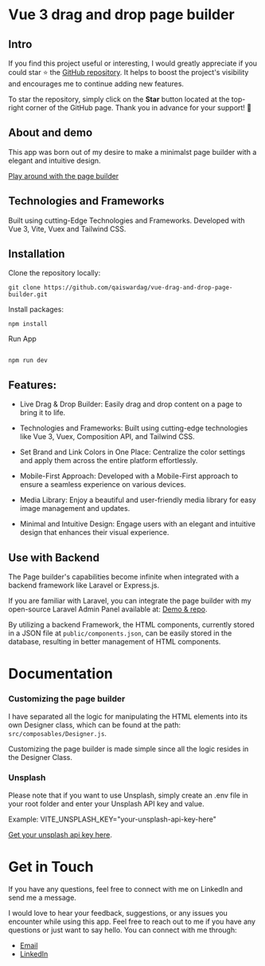 # Vue 3 drag and drop page builder

## Intro

If you find this project useful or interesting, I would greatly appreciate if you could star ⭐ the [GitHub repository](https://github.com/qaiswardag/vue-drag-and-drop-page-builder). It helps to boost the project's visibility and encourages me to continue adding new features.

To star the repository, simply click on the **Star** button located at the top-right corner of the GitHub page. Thank you in advance for your support! 🙌

## About and demo

This app was born out of my desire to make a minimalst page builder with a elegant and intuitive design.

[Play around with the page builder](https://www.designer.myissue.io)

## Technologies and Frameworks

Built using cutting-Edge Technologies and Frameworks.
Developed with Vue 3, Vite, Vuex and Tailwind CSS.

## Installation

Clone the repository locally:

```
git clone https://github.com/qaiswardag/vue-drag-and-drop-page-builder.git

```

Install packages:

```
npm install

```

Run App

```

npm run dev
```

## Features:

- Live Drag & Drop Builder: Easily drag and drop content on a page to bring it to life.

- Technologies and Frameworks: Built using cutting-edge technologies like Vue 3, Vuex, Composition API, and Tailwind CSS.

- Set Brand and Link Colors in One Place: Centralize the color settings and apply them across the entire platform effortlessly.

- Mobile-First Approach: Developed with a Mobile-First approach to ensure a seamless experience on various devices.

- Media Library: Enjoy a beautiful and user-friendly media library for easy image management and updates.

- Minimal and Intuitive Design: Engage users with an elegant and intuitive design that enhances their visual experience.

## Use with Backend

The Page builder's capabilities become infinite when integrated with a backend framework like Laravel or Express.js.

If you are familiar with Laravel, you can integrate the page builder with my open-source Laravel Admin Panel available at:
[Demo & repo](https://github.com/qaiswardag/myissue-admin).

By utilizing a backend Framework, the HTML components, currently stored in a JSON file at `public/components.json`, can be easily stored in the database, resulting in better management of HTML components.

# Documentation

### Customizing the page builder

I have separated all the logic for manipulating the HTML elements into its own Designer class, which can be found at the path: `src/composables/Designer.js`.

Customizing the page builder is made simple since all the logic resides in the Designer Class.

### Unsplash

Please note that if you want to use Unsplash, simply create an .env file in your root folder and enter your Unsplash API key and value.

Example: VITE_UNSPLASH_KEY="your-unsplash-api-key-here"

[Get your unsplash api key here](https://unsplash.com/developers).

# Get in Touch

If you have any questions, feel free to connect with me on LinkedIn and send me a message.

I would love to hear your feedback, suggestions, or any issues you encounter while using this app. Feel free to reach out to me if you have any questions or just want to say hello. You can connect with me through:

- [Email](mailto:qais.wardag@outlook.com)
- [LinkedIn](https://www.linkedin.com/in/qaiswardag)
